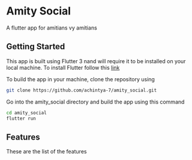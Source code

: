 # Amity Social

A flutter app for amitians vy amitians 

## Getting Started

This app is built using Flutter 3 nand will require it to be installed on your local machine. To install Flutter follow this [link](https://docs.flutter.dev/get-started/install)

To build the app in your machine, clone the repository using 
```bash
git clone https://github.com/achintya-7/amity_social.git
```

Go into the amity_social directory and build the app using this command
```bash
cd amity_social
flutter run
```

## Features
These are the list of the features 

